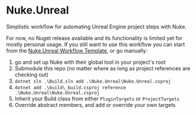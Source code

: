 # Nuke.Unreal

Simplistic workflow for automating Unreal Engine project steps with Nuke.

For now, no Nuget release available and its functionality is limited yet for mostly personal usage. If you still want to use this workflow you can start from the [Nuke.Unreal Workflow Template](https://github.com/microdee/Nuke.Unreal.WorkflowTemplate), or go manually:

1. go and set up Nuke with their global tool in your project's root
2. Submodule this repo (no matter where as long as project references are checking out)
3. `dotnet sln .\Build.sln add .\Nuke.Unreal\Nuke.Unreal.csproj`
4. `dotnet add .\build\_build.csproj reference .\Nuke.Unreal\Nuke.Unreal.csproj`
5. Inherit your Build class from either `PluginTargets` or `ProjectTargets`
6. Override abstract members, and add or override your own targets